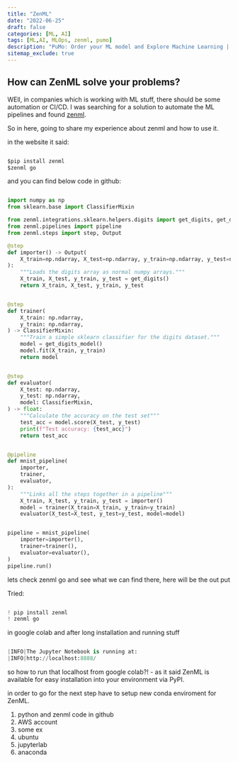 ```yaml
---
title: "ZenML"
date: "2022-06-25"
draft: false
categories: [ML, AI]
tags: [ML,AI, MLOps, zenml, pumo]
description: "PuMo: Order your ML model and Explore Machine Learning | A fast, easy way to create machine learning models."
sitemap_exclude: true
---
```


## How can ZenML solve your problems? 

WEll, in companies which is working with ML stuff, there should be some automation or CI/CD.
I was searching for a solution to automate the ML pipelines and found [zenml](https://www.zenml.io/home "zenml").

So in here, going to share my experience about zenml and how to use it.

in the website it said:

```python

$pip install zenml
$zenml go

```
and you can find below code in github:

```python

import numpy as np
from sklearn.base import ClassifierMixin

from zenml.integrations.sklearn.helpers.digits import get_digits, get_digits_model
from zenml.pipelines import pipeline
from zenml.steps import step, Output

@step
def importer() -> Output(
    X_train=np.ndarray, X_test=np.ndarray, y_train=np.ndarray, y_test=np.ndarray
):
    """Loads the digits array as normal numpy arrays."""
    X_train, X_test, y_train, y_test = get_digits()
    return X_train, X_test, y_train, y_test


@step
def trainer(
    X_train: np.ndarray,
    y_train: np.ndarray,
) -> ClassifierMixin:
    """Train a simple sklearn classifier for the digits dataset."""
    model = get_digits_model()
    model.fit(X_train, y_train)
    return model


@step
def evaluator(
    X_test: np.ndarray,
    y_test: np.ndarray,
    model: ClassifierMixin,
) -> float:
    """Calculate the accuracy on the test set"""
    test_acc = model.score(X_test, y_test)
    print(f"Test accuracy: {test_acc}")
    return test_acc


@pipeline
def mnist_pipeline(
    importer,
    trainer,
    evaluator,
):
    """Links all the steps together in a pipeline"""
    X_train, X_test, y_train, y_test = importer()
    model = trainer(X_train=X_train, y_train=y_train)
    evaluator(X_test=X_test, y_test=y_test, model=model)


pipeline = mnist_pipeline(
    importer=importer(),
    trainer=trainer(),
    evaluator=evaluator(),
)
pipeline.run()

```

lets check zenml go and see what we can find there,
here will be the out put

Tried:

```python

! pip install zenml
! zenml go

```
in google colab
and after long installation and running stuff

```python

|INFO|The Jupyter Notebook is running at:
|INFO|http://localhost:8888/

```

so how to run that localhost from google colab?! - as it said ZenML is available for easy installation into your environment via PyPI.

in order to go for the next step have to setup new conda enviroment for ZenML.


1. python and zenml code in github
2. AWS account
3. some ex
4. ubuntu
5. jupyterlab
6. anaconda
